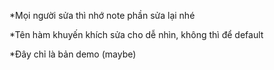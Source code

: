 *Mọi người sửa thì nhớ note phần sửa lại nhé

*Tên hàm khuyến khích sửa cho dễ nhìn, không thì để default

*Đây chỉ là bản demo (maybe)
